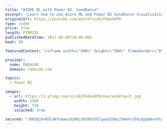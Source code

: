 ```yaml
---
title: "AZURE ML with Power BI  SandDance"
excerpt: "Learn how to use Azure ML and Power BI SandDance Visualization"
originalUrl: https://youtube.com/watch?v=eOjFGduG8P0
type: video
price: Free
length: PT8M23S
publishedDateTime: 2017-06-06T10:06:00Z
heat: 50

featuredContent: "<iframe width=\"800\" height=\"500\" frameborder=\"0\" src=\"https://www.youtube.com/embed/eOjFGduG8P0\" allow=\"accelerometer; autoplay; encrypted-media; gyroscope; picture-in-picture\" allowfullscreen></iframe>"

provider:
  name: RADACAD
  domain: radacad.com

topics:
  - Power BI

images:
  - url: https://i.ytimg.com/vi/eOjFGduG8P0/maxresdefault.jpg
    width: 1280
    height: 720
    isCached: true

secured: "/8A3Qjk+R5CaB7vmaei0iN6joDtDVx5Elquw32UmyJSHeh+/E6i6pq8Av+9tg1HFTumzx1yw9d1VuDGnetG/7NYc8L+I3Koy+PY1y3MgFOQZmogWoqQ2cChrQoBGv8DFluJOLb8Ysb2zF2V5WXJKtF6A7Mc7lJ/hbyBaVIo6P+ssHsOkQScZaUQXHhMdN+046LeaW3mc3l4uJcr1oKt8NCCQP/EWG+Z0bOczTdsSnCfgHM0wdqY25WJhUF9Vcx8OSU713w5E6RUKm0tjzw/YIkZJla6JdDz8qg/3+OYXbO3diW/p7yVI4iZ7KXqlMFlwG/LCNT8uar/Moy4gBj9xBSkV8A8oaykeCeNhzfIfvw5scQmkpPrB6gxmVjhRhtjdNMolQigfg8B/vAssSJrWc61SuN2qVCCQ5nOceAwif2g=;kdpGrdnZLFeOlThEswVTOQ=="
---
```


